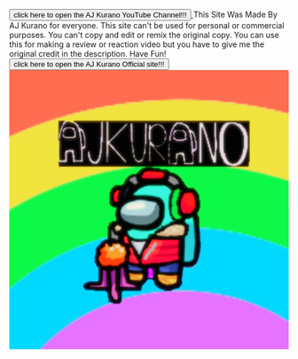 <html>
 <title> AJ Kurano
  </title>
  <body>  <a href="https://www.youtube.com/channel/UCFM0dDr8Vi_he7Zhs6Fls6g?sub_confirmation=1">
    <button> click here to open the AJ Kurano YouTube Channel!!! </button>
    </a>
   This Site Was Made By AJ Kurano for everyone. This site can't be used for personal or commercial purposes. You can't copy and edit or remix the original copy.
   You can use this for making a review or reaction video but you have to give me the original credit in the description. Have Fun!
    <a href="AJKurano.html">
    <button> click here to open the AJ Kurano Official site!!! </button>
     <img src="756aff6884c08b79ecd05509da1ded17_html_836938c7.png">
    </a>
  </body>
  </html>
